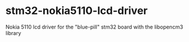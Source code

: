 # stm32-nokia5110-lcd-driver
Nokia 5110 lcd driver for the "blue-pill" stm32 board with the libopencm3 library
